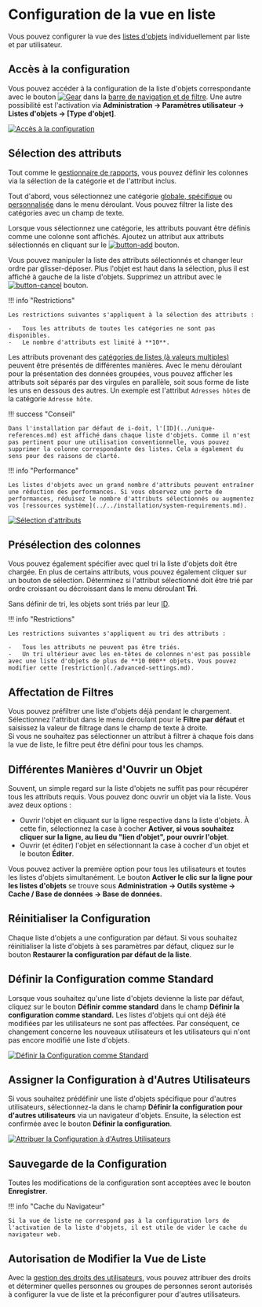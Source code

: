 # Configuration de la vue en liste

Vous pouvez configurer la vue des [listes d'objets](./index.md) individuellement par liste et par utilisateur.

## Accès à la configuration

Vous pouvez accéder à la configuration de la liste d'objets correspondante avec le bouton [![Gear](../../assets/images/en/basics/object-list/configuration-of-the-list-view/1-cotlv.svg)](../../assets/images/en/basics/object-list/configuration-of-the-list-view/1-cotlv.svg) dans la [barre de navigation et de filtre](./navigation-and-filtering.md). Une autre possibilité est l'activation via **Administration → Paramètres utilisateur → Listes d'objets → [Type d'objet]**.

[![Accès à la configuration](../../assets/images/en/basics/object-list/configuration-of-the-list-view/2-cotlv.png)](../../assets/images/en/basics/object-list/configuration-of-the-list-view/2-cotlv.png)

## Sélection des attributs

Tout comme le [gestionnaire de rapports](../../evaluation/report-manager.md), vous pouvez définir les colonnes via la sélection de la catégorie et de l'attribut inclus.

Tout d'abord, vous sélectionnez une catégorie [globale, spécifique](../../basics/structure-of-the-it-documentation.md) ou [personnalisée](../custom-categories.md) dans le menu déroulant. Vous pouvez filtrer la liste des catégories avec un champ de texte.

Lorsque vous sélectionnez une catégorie, les attributs pouvant être définis comme une colonne sont affichés. Ajoutez un attribut aux attributs sélectionnés en cliquant sur le [![button-add](../../assets/images/en/basics/object-list/configuration-of-the-list-view/3-cotlv.svg)](../../assets/images/en/basics/object-list/configuration-of-the-list-view/3-cotlv.svg) bouton.

Vous pouvez manipuler la liste des attributs sélectionnés et changer leur ordre par glisser-déposer. Plus l'objet est haut dans la sélection, plus il est affiché à gauche de la liste d'objets. Supprimez un attribut avec le [![button-cancel](../../assets/images/en/basics/object-list/configuration-of-the-list-view/4-cotlv.svg)](../../assets/images/en/basics/object-list/configuration-of-the-list-view/4-cotlv.svg) bouton.

!!! info "Restrictions"

    Les restrictions suivantes s'appliquent à la sélection des attributs :

    -   Tous les attributs de toutes les catégories ne sont pas disponibles.
    -   Le nombre d'attributs est limité à **10**.

Les attributs provenant des [catégories de listes (à valeurs multiples)](../../basics/structure-of-the-it-documentation.md) peuvent être présentés de différentes manières. Avec le menu déroulant pour la présentation des données groupées, vous pouvez afficher les attributs soit séparés par des virgules en parallèle, soit sous forme de liste les uns en dessous des autres. Un exemple est l'attribut `Adresses hôtes` de la catégorie `Adresse hôte`.

!!! success "Conseil"

    Dans l'installation par défaut de i-doit, l'[ID](../unique-references.md) est affiché dans chaque liste d'objets. Comme il n'est pas pertinent pour une utilisation conventionnelle, vous pouvez supprimer la colonne correspondante des listes. Cela a également du sens pour des raisons de clarté.

!!! info "Performance"

    Les listes d'objets avec un grand nombre d'attributs peuvent entraîner une réduction des performances. Si vous observez une perte de performances, réduisez le nombre d'attributs sélectionnés ou augmentez vos [ressources système](../../installation/system-requirements.md).

[![Sélection d'attributs](../../assets/images/en/basics/object-list/configuration-of-the-list-view/7-cotlv.png)](../../assets/images/en/basics/object-list/configuration-of-the-list-view/7-cotlv.png)

## Présélection des colonnes

Vous pouvez également spécifier avec quel tri la liste d'objets doit être chargée. En plus de certains attributs, vous pouvez également cliquer sur un bouton de sélection. Déterminez si l'attribut sélectionné doit être trié par ordre croissant ou décroissant dans le menu déroulant **Tri**.

Sans définir de tri, les objets sont triés par leur [ID](../unique-references.md).

<Notes>

!!! info "Restrictions"

    Les restrictions suivantes s'appliquent au tri des attributs :

    -   Tous les attributs ne peuvent pas être triés.
    -   Un tri ultérieur avec les en-têtes de colonnes n'est pas possible avec une liste d'objets de plus de **10 000** objets. Vous pouvez modifier cette [restriction](./advanced-settings.md).

## Affectation de Filtres

Vous pouvez préfiltrer une liste d'objets déjà pendant le chargement. Sélectionnez l'attribut dans le menu déroulant pour le **Filtre par défaut** et saisissez la valeur de filtrage dans le champ de texte à droite.<br>
Si vous ne souhaitez pas sélectionner un attribut à filtrer à chaque fois dans la vue de liste, le filtre peut être défini pour tous les champs.

## Différentes Manières d'Ouvrir un Objet

Souvent, un simple regard sur la liste d'objets ne suffit pas pour récupérer tous les attributs requis. Vous pouvez donc ouvrir un objet via la liste. Vous avez deux options :

-   Ouvrir l'objet en cliquant sur la ligne respective dans la liste d'objets. À cette fin, sélectionnez la case à cocher **Activer, si vous souhaitez cliquer sur la ligne, au lieu du "lien d'objet", pour ouvrir l'objet**.
-   Ouvrir (et éditer) l'objet en sélectionnant la case à cocher d'un objet et le bouton **Éditer**.

Vous pouvez activer la première option pour tous les utilisateurs et toutes les listes d'objets simultanément. Le bouton **Activer le clic sur la ligne pour les listes d'objets** se trouve sous **Administration → Outils système → Cache / Base de données → Base de données.**

## Réinitialiser la Configuration

Chaque liste d'objets a une configuration par défaut. Si vous souhaitez réinitialiser la liste d'objets à ses paramètres par défaut, cliquez sur le bouton **Restaurer la configuration par défaut de la liste**.

## Définir la Configuration comme Standard

Lorsque vous souhaitez qu'une liste d'objets devienne la liste par défaut, cliquez sur le bouton **Définir comme standard** dans le champ **Définir la configuration comme standard.** Les listes d'objets qui ont déjà été modifiées par les utilisateurs ne sont pas affectées. Par conséquent, ce changement concerne les nouveaux utilisateurs et les utilisateurs qui n'ont pas encore modifié une liste d'objets.

[![Définir la Configuration comme Standard](../../assets/images/en/basics/object-list/configuration-of-the-list-view/5-cotlv.png)](../../assets/images/en/basics/object-list/configuration-of-the-list-view/5-cotlv.png)

## Assigner la Configuration à d'Autres Utilisateurs

Si vous souhaitez prédéfinir une liste d'objets spécifique pour d'autres utilisateurs, sélectionnez-la dans le champ **Définir la configuration pour d'autres utilisateurs** via un navigateur d'objets. Ensuite, la sélection est confirmée avec le bouton **Définir la configuration**.


[![Attribuer la Configuration à d'Autres Utilisateurs](../../assets/images/en/basics/object-list/configuration-of-the-list-view/6-cotlv.png)](../../assets/images/en/basics/object-list/configuration-of-the-list-view/6-cotlv.png)

## Sauvegarde de la Configuration 

Toutes les modifications de la configuration sont acceptées avec le bouton **Enregistrer**.

!!! info "Cache du Navigateur"

    Si la vue de liste ne correspond pas à la configuration lors de l'activation de la liste d'objets, il est utile de vider le cache du navigateur web.

## Autorisation de Modifier la Vue de Liste 

Avec la [gestion des droits des utilisateurs](../../efficient-documentation/rights-management/index.md), vous pouvez attribuer des droits et déterminer quelles personnes ou groupes de personnes seront autorisés à configurer la vue de liste et la préconfigurer pour d'autres utilisateurs.
